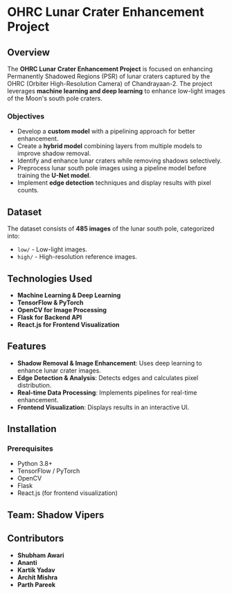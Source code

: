 # OHRC Lunar Crater Enhancement Project

## Overview
The **OHRC Lunar Crater Enhancement Project** is focused on enhancing Permanently Shadowed Regions (PSR) of lunar craters captured by the OHRC (Orbiter High-Resolution Camera) of Chandrayaan-2. The project leverages **machine learning and deep learning** to enhance low-light images of the Moon's south pole craters.

### Objectives
- Develop a **custom model** with a pipelining approach for better enhancement.
- Create a **hybrid model** combining layers from multiple models to improve shadow removal.
- Identify and enhance lunar craters while removing shadows selectively.
- Preprocess lunar south pole images using a pipeline model before training the **U-Net model**.
- Implement **edge detection** techniques and display results with pixel counts.

## Dataset
The dataset consists of **485 images** of the lunar south pole, categorized into:
- `low/` - Low-light images.
- `high/` - High-resolution reference images.

## Technologies Used
- **Machine Learning & Deep Learning**
- **TensorFlow & PyTorch**
- **OpenCV for Image Processing**
- **Flask for Backend API**
- **React.js for Frontend Visualization**

## Features
- **Shadow Removal & Image Enhancement**: Uses deep learning to enhance lunar crater images.
- **Edge Detection & Analysis**: Detects edges and calculates pixel distribution.
- **Real-time Data Processing**: Implements pipelines for real-time enhancement.
- **Frontend Visualization**: Displays results in an interactive UI.

## Installation
### Prerequisites
- Python 3.8+
- TensorFlow / PyTorch
- OpenCV
- Flask
- React.js (for frontend visualization)

## Team: Shadow Vipers

## Contributors
- **Shubham Awari**
- **Ananti**
- **Kartik Yadav**
- **Archit Mishra**
- **Parth Pareek**




